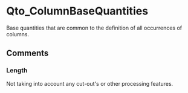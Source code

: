 # Qto_ColumnBaseQuantities

Base quantities that are common to the definition of all occurrences of columns.


## Comments

### Length

Not taking into account any cut-out's or other processing features.

